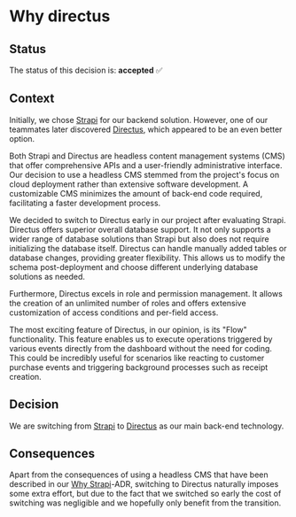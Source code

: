 # Why directus

## Status

The status of this decision is: **accepted** ✅

## Context

Initially, we chose [Strapi](https://strapi.io/) for our backend solution. However, one of our teammates later discovered [Directus](https://directus.io/), which appeared to be an even better option.

Both Strapi and Directus are headless content management systems (CMS) that offer comprehensive APIs and a user-friendly administrative interface. Our decision to use a headless CMS stemmed from the project's focus on cloud deployment rather than extensive software development. A customizable CMS minimizes the amount of back-end code required, facilitating a faster development process.

We decided to switch to Directus early in our project after evaluating Strapi. Directus offers superior overall database support. It not only supports a wider range of database solutions than Strapi but also does not require initializing the database itself. Directus can handle manually added tables or database changes, providing greater flexibility. This allows us to modify the schema post-deployment and choose different underlying database solutions as needed.

Furthermore, Directus excels in role and permission management. It allows the creation of an unlimited number of roles and offers extensive customization of access conditions and per-field access.

The most exciting feature of Directus, in our opinion, is its "Flow" functionality. This feature enables us to execute operations triggered by various events directly from the dashboard without the need for coding. This could be incredibly useful for scenarios like reacting to customer purchase events and triggering background processes such as receipt creation.

## Decision

We are switching from [Strapi](https://strapi.io/) to [Directus](https://directus.io/) as our main back-end technology.

## Consequences

Apart from the consequences of using a headless CMS that have been described in our [Why Strapi](why-strapi.md)-ADR, switching to Directus naturally imposes some extra effort, but due to the fact that we switched so early the cost of switching was negligible and we hopefully only benefit from the transition.
